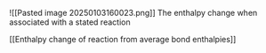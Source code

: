 ![[Pasted image 20250103160023.png]]
The enthalpy change when associated with a stated reaction

[[Enthalpy change of reaction from average bond enthalpies]]